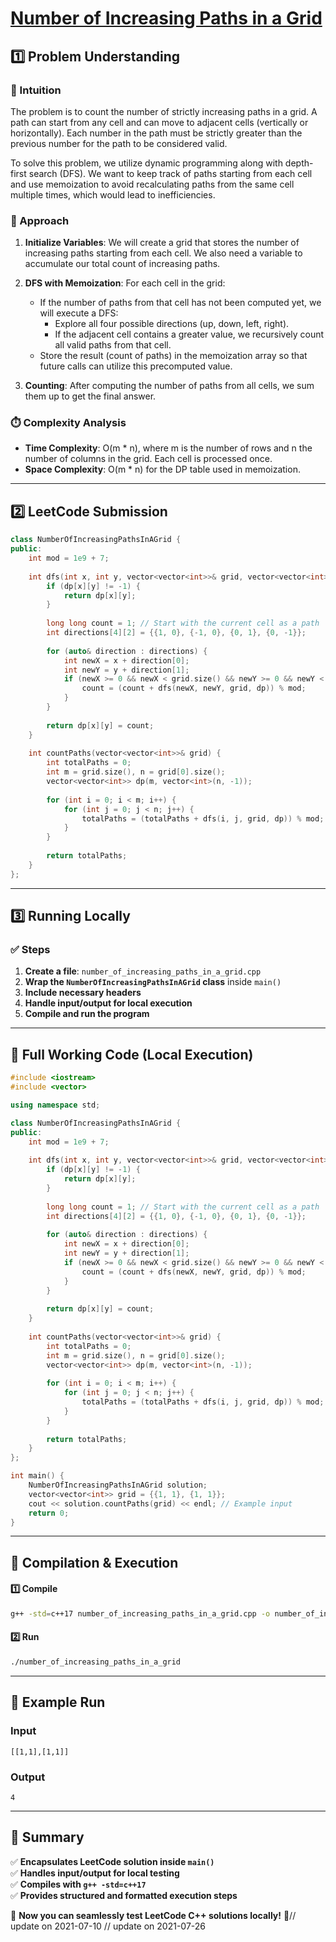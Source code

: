 # **[Number of Increasing Paths in a Grid](https://leetcode.com/problems/number-of-increasing-paths-in-a-grid/description/)**  

## **1️⃣ Problem Understanding**  
### **📌 Intuition**  
The problem is to count the number of strictly increasing paths in a grid. A path can start from any cell and can move to adjacent cells (vertically or horizontally). Each number in the path must be strictly greater than the previous number for the path to be considered valid.

To solve this problem, we utilize dynamic programming along with depth-first search (DFS). We want to keep track of paths starting from each cell and use memoization to avoid recalculating paths from the same cell multiple times, which would lead to inefficiencies.

### **🚀 Approach**  
1. **Initialize Variables**: We will create a grid that stores the number of increasing paths starting from each cell. We also need a variable to accumulate our total count of increasing paths.
  
2. **DFS with Memoization**: For each cell in the grid:
   - If the number of paths from that cell has not been computed yet, we will execute a DFS:
     - Explore all four possible directions (up, down, left, right).
     - If the adjacent cell contains a greater value, we recursively count all valid paths from that cell.
   - Store the result (count of paths) in the memoization array so that future calls can utilize this precomputed value.
  
3. **Counting**: After computing the number of paths from all cells, we sum them up to get the final answer.

### **⏱️ Complexity Analysis**  
- **Time Complexity**: O(m * n), where m is the number of rows and n the number of columns in the grid. Each cell is processed once.
- **Space Complexity**: O(m * n) for the DP table used in memoization.

---  

## **2️⃣ LeetCode Submission**  
```cpp
class NumberOfIncreasingPathsInAGrid {
public:
    int mod = 1e9 + 7;
    
    int dfs(int x, int y, vector<vector<int>>& grid, vector<vector<int>>& dp) {
        if (dp[x][y] != -1) {
            return dp[x][y];
        }
        
        long long count = 1; // Start with the current cell as a path
        int directions[4][2] = {{1, 0}, {-1, 0}, {0, 1}, {0, -1}};
        
        for (auto& direction : directions) {
            int newX = x + direction[0];
            int newY = y + direction[1];
            if (newX >= 0 && newX < grid.size() && newY >= 0 && newY < grid[0].size() && grid[newX][newY] > grid[x][y]) {
                count = (count + dfs(newX, newY, grid, dp)) % mod;
            }
        }
        
        return dp[x][y] = count;
    }
    
    int countPaths(vector<vector<int>>& grid) {
        int totalPaths = 0;
        int m = grid.size(), n = grid[0].size();
        vector<vector<int>> dp(m, vector<int>(n, -1));
        
        for (int i = 0; i < m; i++) {
            for (int j = 0; j < n; j++) {
                totalPaths = (totalPaths + dfs(i, j, grid, dp)) % mod;
            }
        }
        
        return totalPaths;
    }
};
```  

---  

## **3️⃣ Running Locally**  
### **✅ Steps**  
1. **Create a file**: `number_of_increasing_paths_in_a_grid.cpp`  
2. **Wrap the `NumberOfIncreasingPathsInAGrid` class** inside `main()`  
3. **Include necessary headers**  
4. **Handle input/output for local execution**  
5. **Compile and run the program**  

---  

## **📝 Full Working Code (Local Execution)**  
```cpp
#include <iostream>
#include <vector>

using namespace std;

class NumberOfIncreasingPathsInAGrid {
public:
    int mod = 1e9 + 7;
    
    int dfs(int x, int y, vector<vector<int>>& grid, vector<vector<int>>& dp) {
        if (dp[x][y] != -1) {
            return dp[x][y];
        }
        
        long long count = 1; // Start with the current cell as a path
        int directions[4][2] = {{1, 0}, {-1, 0}, {0, 1}, {0, -1}};
        
        for (auto& direction : directions) {
            int newX = x + direction[0];
            int newY = y + direction[1];
            if (newX >= 0 && newX < grid.size() && newY >= 0 && newY < grid[0].size() && grid[newX][newY] > grid[x][y]) {
                count = (count + dfs(newX, newY, grid, dp)) % mod;
            }
        }
        
        return dp[x][y] = count;
    }
    
    int countPaths(vector<vector<int>>& grid) {
        int totalPaths = 0;
        int m = grid.size(), n = grid[0].size();
        vector<vector<int>> dp(m, vector<int>(n, -1));
        
        for (int i = 0; i < m; i++) {
            for (int j = 0; j < n; j++) {
                totalPaths = (totalPaths + dfs(i, j, grid, dp)) % mod;
            }
        }
        
        return totalPaths;
    }
};

int main() {
    NumberOfIncreasingPathsInAGrid solution;
    vector<vector<int>> grid = {{1, 1}, {1, 1}};
    cout << solution.countPaths(grid) << endl; // Example input
    return 0;
}
```  

---  

## **🔧 Compilation & Execution**  
#### **1️⃣ Compile**  
```bash
g++ -std=c++17 number_of_increasing_paths_in_a_grid.cpp -o number_of_increasing_paths_in_a_grid
```  

#### **2️⃣ Run**  
```bash
./number_of_increasing_paths_in_a_grid
```  

---  

## **🎯 Example Run**  
### **Input**  
```
[[1,1],[1,1]]
```  
### **Output**  
```
4
```  

---  

## **📌 Summary**  
✅ **Encapsulates LeetCode solution inside `main()`**  
✅ **Handles input/output for local testing**  
✅ **Compiles with `g++ -std=c++17`**  
✅ **Provides structured and formatted execution steps**  

🚀 **Now you can seamlessly test LeetCode C++ solutions locally!** 🚀// update on 2021-07-10
// update on 2021-07-26
